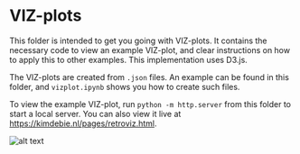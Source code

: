 # VIZ-plots

This folder is intended to get you going with VIZ-plots. It contains the necessary code to view an example VIZ-plot, and clear instructions on how to apply this to other examples. This implementation uses D3.js.

The VIZ-plots are created from `.json` files. An example can be found in this folder, and `vizplot.ipynb` shows you how to create such files.

To view the example VIZ-plot, run `python -m http.server` from this folder to start a local server. You can also view it live at https://kimdebie.nl/pages/retroviz.html.

![alt text](https://github.com/kimdebie/retroviz/blob/master/viz/vizplot.PNG "Example VIZ-plot")
